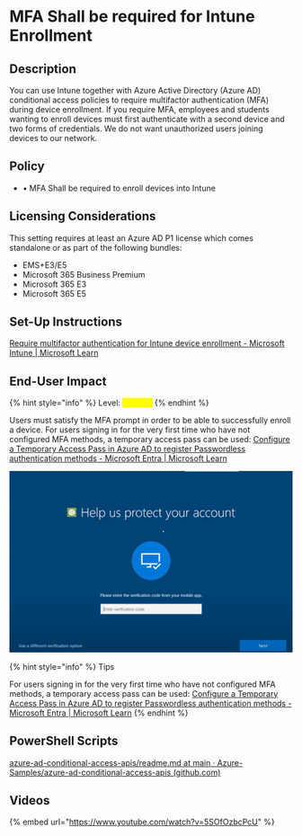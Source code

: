 # MFA Shall be required for Intune Enrollment

## Description

You can use Intune together with Azure Active Directory (Azure AD) conditional access policies to require multifactor authentication (MFA) during device enrollment. If you require MFA, employees and students wanting to enroll devices must first authenticate with a second device and two forms of credentials. We do not want unauthorized users joining devices to our network.

## Policy

* • MFA Shall be required to enroll devices into Intune

## Licensing Considerations

This setting requires at least an Azure AD P1 license which comes standalone or as part of the following bundles:

* EMS+E3/E5
* Microsoft 365 Business Premium
* Microsoft 365 E3
* Microsoft 365 E5

## Set-Up Instructions

[Require multifactor authentication for Intune device enrollment - Microsoft Intune | Microsoft Learn](https://learn.microsoft.com/en-us/MEM/intune/enrollment/multi-factor-authentication#configure-intune-to-require-multifactor-authentication-at-device-enrollment)

## End-User Impact

{% hint style="info" %}
Level: <mark style="color:yellow;">Medium</mark>
{% endhint %}

Users must satisfy the MFA prompt in order to be able to successfully enroll a device. For users signing in for the very first time who have not configured MFA methods, a temporary access pass can be used: [Configure a Temporary Access Pass in Azure AD to register Passwordless authentication methods - Microsoft Entra | Microsoft Learn](https://learn.microsoft.com/en-us/azure/active-directory/authentication/howto-authentication-temporary-access-pass)

![](../../.gitbook/assets/pic15.png)

{% hint style="info" %}
Tips

For users signing in for the very first time who have not configured MFA methods, a temporary access pass can be used: [Configure a Temporary Access Pass in Azure AD to register Passwordless authentication methods - Microsoft Entra | Microsoft Learn](https://learn.microsoft.com/en-us/azure/active-directory/authentication/howto-authentication-temporary-access-pass)
{% endhint %}

## PowerShell Scripts

[azure-ad-conditional-access-apis/readme.md at main · Azure-Samples/azure-ad-conditional-access-apis (github.com)](https://github.com/Azure-Samples/azure-ad-conditional-access-apis/blob/main/01-configure/powershell/readme.md)

## Videos&#x20;

{% embed url="https://www.youtube.com/watch?v=5SOfOzbcPcU" %}
